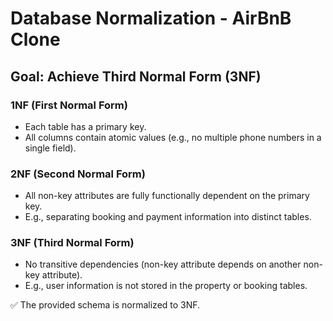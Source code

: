 # Database Normalization - AirBnB Clone

## Goal: Achieve Third Normal Form (3NF)

### 1NF (First Normal Form)
- Each table has a primary key.
- All columns contain atomic values (e.g., no multiple phone numbers in a single field).

### 2NF (Second Normal Form)
- All non-key attributes are fully functionally dependent on the primary key.
- E.g., separating booking and payment information into distinct tables.

### 3NF (Third Normal Form)
- No transitive dependencies (non-key attribute depends on another non-key attribute).
- E.g., user information is not stored in the property or booking tables.

✅ The provided schema is normalized to 3NF.